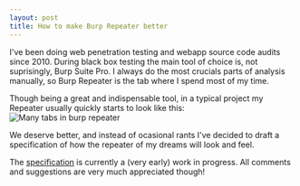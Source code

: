```yaml
---
layout: post
title: How to make Burp Repeater better
---
```


I've been doing web penetration testing and webapp source code audits since 2010.
During black box testing the main tool of choice is, not suprisingly, Burp Suite Pro.
I always do the most crucials parts of analysis manually, so Burp Repeater is the tab where I spend most of my time.

Though being a great and indispensable tool, in a typical project my Repeater usually quickly starts to look like this:
![Many tabs in burp repeater][repeater_madness]

We deserve better, and instead of ocasional rants I've decided to draft a specification of how the repeater of my dreams
will look and feel.

The [specification](/better-repeater) is currently a (very early) work in progress. All comments and suggestions are very much appreciated though!

[repeater_madness]: https://pbs.twimg.com/media/BL7ItRBCcAELYAj.png
